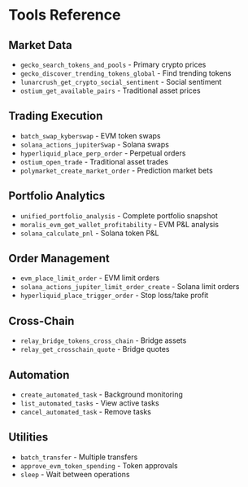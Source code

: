 # Tools Reference

## Market Data
- `gecko_search_tokens_and_pools` - Primary crypto prices
- `gecko_discover_trending_tokens_global` - Find trending tokens
- `lunarcrush_get_crypto_social_sentiment` - Social sentiment
- `ostium_get_available_pairs` - Traditional asset prices

## Trading Execution
- `batch_swap_kyberswap` - EVM token swaps
- `solana_actions_jupiterSwap` - Solana swaps
- `hyperliquid_place_perp_order` - Perpetual orders
- `ostium_open_trade` - Traditional asset trades
- `polymarket_create_market_order` - Prediction market bets

## Portfolio Analytics
- `unified_portfolio_analysis` - Complete portfolio snapshot
- `moralis_evm_get_wallet_profitability` - EVM P&L analysis
- `solana_calculate_pnl` - Solana token P&L

## Order Management
- `evm_place_limit_order` - EVM limit orders
- `solana_actions_jupiter_limit_order_create` - Solana limit orders
- `hyperliquid_place_trigger_order` - Stop loss/take profit

## Cross-Chain
- `relay_bridge_tokens_cross_chain` - Bridge assets
- `relay_get_crosschain_quote` - Bridge quotes

## Automation
- `create_automated_task` - Background monitoring
- `list_automated_tasks` - View active tasks
- `cancel_automated_task` - Remove tasks

## Utilities
- `batch_transfer` - Multiple transfers
- `approve_evm_token_spending` - Token approvals
- `sleep` - Wait between operations
